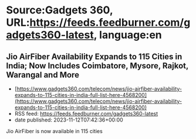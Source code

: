 # Source:Gadgets 360, URL:https://feeds.feedburner.com/gadgets360-latest, language:en

## Jio AirFiber Availability Expands to 115 Cities in India; Now Includes Coimbatore, Mysore, Rajkot, Warangal and More
 - [https://www.gadgets360.com/telecom/news/jio-airfiber-availability-expands-to-115-cities-in-india-full-list-here-4568200](https://www.gadgets360.com/telecom/news/jio-airfiber-availability-expands-to-115-cities-in-india-full-list-here-4568200)
 - RSS feed: https://feeds.feedburner.com/gadgets360-latest
 - date published: 2023-11-12T07:42:36+00:00

Jio AirFiber is now available in 115 cities

